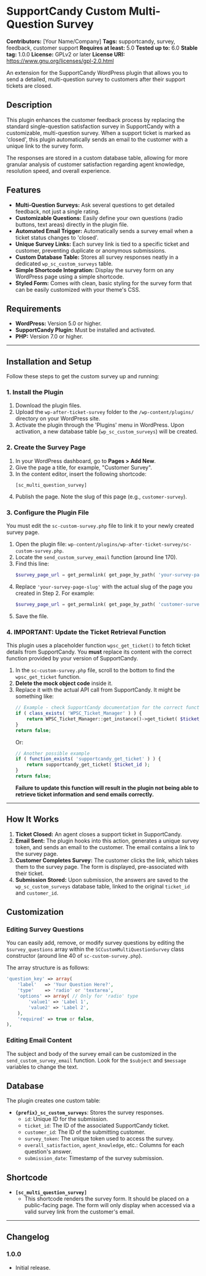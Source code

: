 # SupportCandy Custom Multi-Question Survey

**Contributors:** [Your Name/Company]
**Tags:** supportcandy, survey, feedback, customer support
**Requires at least:** 5.0
**Tested up to:** 6.0
**Stable tag:** 1.0.0
**License:** GPLv2 or later
**License URI:** https://www.gnu.org/licenses/gpl-2.0.html

An extension for the SupportCandy WordPress plugin that allows you to send a detailed, multi-question survey to customers after their support tickets are closed.

## Description

This plugin enhances the customer feedback process by replacing the standard single-question satisfaction survey in SupportCandy with a customizable, multi-question survey. When a support ticket is marked as 'closed', this plugin automatically sends an email to the customer with a unique link to the survey form.

The responses are stored in a custom database table, allowing for more granular analysis of customer satisfaction regarding agent knowledge, resolution speed, and overall experience.

## Features

- **Multi-Question Surveys:** Ask several questions to get detailed feedback, not just a single rating.
- **Customizable Questions:** Easily define your own questions (radio buttons, text areas) directly in the plugin file.
- **Automated Email Trigger:** Automatically sends a survey email when a ticket status changes to 'closed'.
- **Unique Survey Links:** Each survey link is tied to a specific ticket and customer, preventing duplicate or anonymous submissions.
- **Custom Database Table:** Stores all survey responses neatly in a dedicated `wp_sc_custom_surveys` table.
- **Simple Shortcode Integration:** Display the survey form on any WordPress page using a simple shortcode.
- **Styled Form:** Comes with clean, basic styling for the survey form that can be easily customized with your theme's CSS.

## Requirements

- **WordPress:** Version 5.0 or higher.
- **SupportCandy Plugin:** Must be installed and activated.
- **PHP:** Version 7.0 or higher.

---

## Installation and Setup

Follow these steps to get the custom survey up and running:

### 1. Install the Plugin

1.  Download the plugin files.
2.  Upload the `wp-after-ticket-survey` folder to the `/wp-content/plugins/` directory on your WordPress site.
3.  Activate the plugin through the 'Plugins' menu in WordPress. Upon activation, a new database table (`wp_sc_custom_surveys`) will be created.

### 2. Create the Survey Page

1.  In your WordPress dashboard, go to **Pages > Add New**.
2.  Give the page a title, for example, "Customer Survey".
3.  In the content editor, insert the following shortcode:
    ```
    [sc_multi_question_survey]
    ```
4.  Publish the page. Note the slug of this page (e.g., `customer-survey`).

### 3. Configure the Plugin File

You must edit the `sc-custom-survey.php` file to link it to your newly created survey page.

1.  Open the plugin file: `wp-content/plugins/wp-after-ticket-survey/sc-custom-survey.php`.
2.  Locate the `send_custom_survey_email` function (around line 170).
3.  Find this line:
    ```php
    $survey_page_url = get_permalink( get_page_by_path( 'your-survey-page-slug' ) );
    ```
4.  Replace `'your-survey-page-slug'` with the actual slug of the page you created in Step 2. For example:
    ```php
    $survey_page_url = get_permalink( get_page_by_path( 'customer-survey' ) );
    ```
5.  Save the file.

### 4. IMPORTANT: Update the Ticket Retrieval Function

This plugin uses a placeholder function `wpsc_get_ticket()` to fetch ticket details from SupportCandy. You **must** replace its content with the correct function provided by your version of SupportCandy.

1.  In the `sc-custom-survey.php` file, scroll to the bottom to find the `wpsc_get_ticket` function.
2.  **Delete the mock object code** inside it.
3.  Replace it with the actual API call from SupportCandy. It might be something like:
    ```php
    // Example - check SupportCandy documentation for the correct function
    if ( class_exists( 'WPSC_Ticket_Manager' ) ) {
        return WPSC_Ticket_Manager::get_instance()->get_ticket( $ticket_id );
    }
    return false;
    ```
    Or:
    ```php
    // Another possible example
    if ( function_exists( 'supportcandy_get_ticket' ) ) {
        return supportcandy_get_ticket( $ticket_id );
    }
    return false;
    ```
    **Failure to update this function will result in the plugin not being able to retrieve ticket information and send emails correctly.**

---

## How It Works

1.  **Ticket Closed:** An agent closes a support ticket in SupportCandy.
2.  **Email Sent:** The plugin hooks into this action, generates a unique survey token, and sends an email to the customer. The email contains a link to the survey page.
3.  **Customer Completes Survey:** The customer clicks the link, which takes them to the survey page. The form is displayed, pre-associated with their ticket.
4.  **Submission Stored:** Upon submission, the answers are saved to the `wp_sc_custom_surveys` database table, linked to the original `ticket_id` and `customer_id`.

## Customization

### Editing Survey Questions

You can easily add, remove, or modify survey questions by editing the `$survey_questions` array within the `SCCustomMultiQuestionSurvey` class constructor (around line 40 of `sc-custom-survey.php`).

The array structure is as follows:
```php
'question_key' => array(
    'label'   => 'Your Question Here?',
    'type'    => 'radio' or 'textarea',
    'options' => array( // Only for 'radio' type
        'value1' => 'Label 1',
        'value2' => 'Label 2',
    ),
    'required' => true or false,
),
```

### Editing Email Content

The subject and body of the survey email can be customized in the `send_custom_survey_email` function. Look for the `$subject` and `$message` variables to change the text.

## Database

The plugin creates one custom table:

-   **`{prefix}_sc_custom_surveys`**: Stores the survey responses.
    -   `id`: Unique ID for the submission.
    -   `ticket_id`: The ID of the associated SupportCandy ticket.
    -   `customer_id`: The ID of the submitting customer.
    -   `survey_token`: The unique token used to access the survey.
    -   `overall_satisfaction`, `agent_knowledge`, etc.: Columns for each question's answer.
    -   `submission_date`: Timestamp of the survey submission.

## Shortcode

-   **`[sc_multi_question_survey]`**
    -   This shortcode renders the survey form. It should be placed on a public-facing page. The form will only display when accessed via a valid survey link from the customer's email.

---

## Changelog

### 1.0.0
* Initial release.